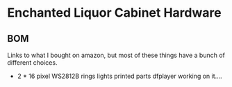 # Enchanted Liquor Cabinet Hardware

## BOM

Links to what I bought on amazon, but most of these things have a bunch of different choices.

- 2 * 16 pixel WS2812B rings
lights
printed parts
dfplayer
working on it....